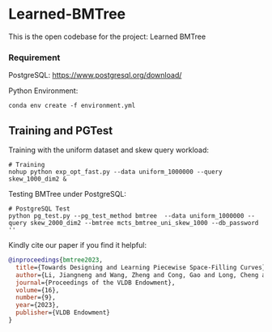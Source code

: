 

# Learned-BMTree

This is the open codebase for the project: Learned BMTree

### Requirement

PostgreSQL: https://www.postgresql.org/download/

Python Environment: 

```shell
conda env create -f environment.yml
```



## Training and PGTest

Training with the uniform dataset and skew query workload:

```shell
# Training
nohup python exp_opt_fast.py --data uniform_1000000 --query skew_1000_dim2 &
```

Testing BMTree under PostgreSQL:

```shell
# PostgreSQL Test
python pg_test.py --pg_test_method bmtree  --data uniform_1000000 --query skew_2000_dim2 --bmtree mcts_bmtree_uni_skew_1000 --db_password ''
```

Kindly cite our paper if you find it helpful:
```bibtex
@inproceedings{bmtree2023,
  title={Towards Designing and Learning Piecewise Space-Filling Curves},
  author={Li, Jiangneng and Wang, Zheng and Cong, Gao and Long, Cheng and Kiah, Han Mao and Cui, Bin},
  journal={Proceedings of the VLDB Endowment},
  volume={16},
  number={9},
  year={2023},
  publisher={VLDB Endowment}
}
```

